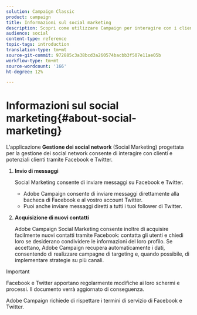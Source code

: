```yaml
---
solution: Campaign Classic
product: campaign
title: Informazioni sul social marketing
description: Scopri come utilizzare Campaign per interagire con i clienti tramite Facebook e Twitter.
audience: social
content-type: reference
topic-tags: introduction
translation-type: tm+mt
source-git-commit: 972885c3a38bcd3a260574bacbb3f507e11ae05b
workflow-type: tm+mt
source-wordcount: '166'
ht-degree: 12%

---
```



# Informazioni sul social marketing{#about-social-marketing}

L&#39;applicazione **Gestione dei social network** (Social Marketing) progettata per la gestione dei social network consente di interagire con clienti e potenziali clienti tramite Facebook e Twitter.

1. **Invio di messaggi**

   Social Marketing consente di inviare messaggi su Facebook e Twitter.

   *  Adobe Campaign consente di inviare messaggi direttamente alla bacheca di Facebook e al vostro account Twitter.
   * Puoi anche inviare messaggi diretti a tutti i tuoi follower di Twitter.

1. **Acquisizione di nuovi contatti**

    Adobe Campaign Social Marketing consente inoltre di acquisire facilmente nuovi contatti tramite Facebook: contatta gli utenti e chiedi loro se desiderano condividere le informazioni del loro profilo. Se accettano,  Adobe Campaign recupera automaticamente i dati, consentendo di realizzare campagne di targeting e, quando possibile, di implementare strategie su più canali.

>[!IMPORTANT]
>
>Facebook e Twitter apportano regolarmente modifiche ai loro schermi e processi. Il documento verrà aggiornato di conseguenza.
>
> Adobe Campaign richiede di rispettare i termini di servizio di Facebook e Twitter.
